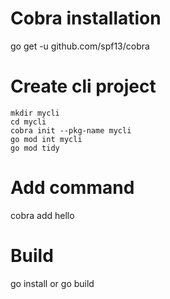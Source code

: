 # Cobra installation
go get -u github.com/spf13/cobra

# Create cli project
```
mkdir mycli
cd mycli
cobra init --pkg-name mycli
go mod int mycli
go mod tidy 
```

# Add command
cobra add hello

# Build
go install or go build


